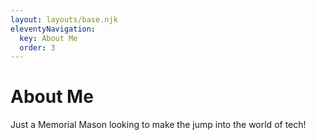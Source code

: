 ```yaml
---
layout: layouts/base.njk
eleventyNavigation:
  key: About Me
  order: 3
---
```

# About Me

Just a Memorial Mason looking to make the jump into the world of tech!
